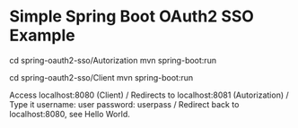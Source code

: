 # Simple Spring Boot OAuth2 SSO Example

cd spring-oauth2-sso/Autorization
mvn spring-boot:run

cd spring-oauth2-sso/Client
mvn spring-boot:run

Access localhost:8080 (Client) / Redirects to localhost:8081 (Autorization) / Type it username: user password: userpass / Redirect back to localhost:8080, see Hello World.
